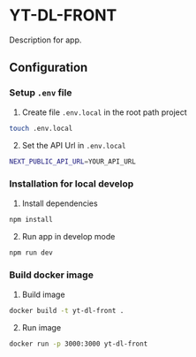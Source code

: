 # YT-DL-FRONT
Description for app.

## Configuration
### Setup `.env` file
1. Create file `.env.local` in the root path project
```bash
touch .env.local
```

2. Set the API Url in `.env.local`
```bash
NEXT_PUBLIC_API_URL=YOUR_API_URL
```

### Installation for local develop
1. Install dependencies
```bash
npm install
```

2. Run app in develop mode
```bash
npm run dev
```

### Build docker image
1. Build image
```bash
docker build -t yt-dl-front .
```

2. Run image
```bash
docker run -p 3000:3000 yt-dl-front
```
